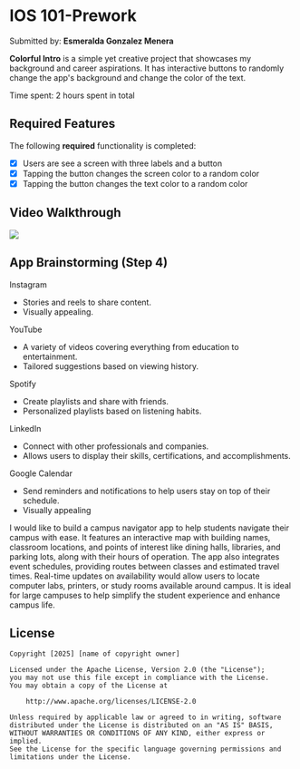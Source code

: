 # IOS 101-Prework
Submitted by: **Esmeralda Gonzalez Menera**

**Colorful Intro** is a simple yet creative project that showcases my background and career aspirations. It has interactive buttons to randomly change the app's background and change the color of the text.

Time spent: 2 hours spent in total

## Required Features

The following **required** functionality is completed:

- [x] Users are see a screen with three labels and a button
- [x] Tapping the button changes the screen color to a random color
- [x] Tapping the button changes the text color to a random color
 
## Video Walkthrough

<div>
    <a href="https://www.loom.com/share/530c0caffdaf4f8c83bb1f07108a7146">
    </a>
    <a href="https://www.loom.com/share/530c0caffdaf4f8c83bb1f07108a7146">
      <img style="max-width:300px;" src="https://cdn.loom.com/sessions/thumbnails/530c0caffdaf4f8c83bb1f07108a7146-470a2e8d75a43ff9-full-play.gif">
    </a>
  </div>

## App Brainstorming (Step 4)

Instagram
* Stories and reels to share content. 
* Visually appealing. 

YouTube
* A variety of videos covering everything from education to entertainment. 
* Tailored suggestions based on viewing history. 

Spotify
* Create playlists and share with friends.  
* Personalized playlists based on listening habits.

LinkedIn
* Connect with other professionals and companies. 
* Allows users to display their skills, certifications, and accomplishments. 

Google Calendar 
* Send reminders and notifications to help users stay on top of their schedule. 
* Visually appealing

I would like to build a campus navigator app to help students navigate their campus with ease. It features an interactive map with building names, classroom locations, and points of interest like dining halls, libraries, and parking lots, along with their hours of operation. The app also integrates event schedules, providing routes between classes and estimated travel times. Real-time updates on availability would allow users to locate computer labs, printers, or study rooms available around campus. It is ideal for large campuses to help simplify the student experience and enhance campus life. 

## License

    Copyright [2025] [name of copyright owner]

    Licensed under the Apache License, Version 2.0 (the "License");
    you may not use this file except in compliance with the License.
    You may obtain a copy of the License at

        http://www.apache.org/licenses/LICENSE-2.0

    Unless required by applicable law or agreed to in writing, software
    distributed under the License is distributed on an "AS IS" BASIS,
    WITHOUT WARRANTIES OR CONDITIONS OF ANY KIND, either express or implied.
    See the License for the specific language governing permissions and
    limitations under the License.

